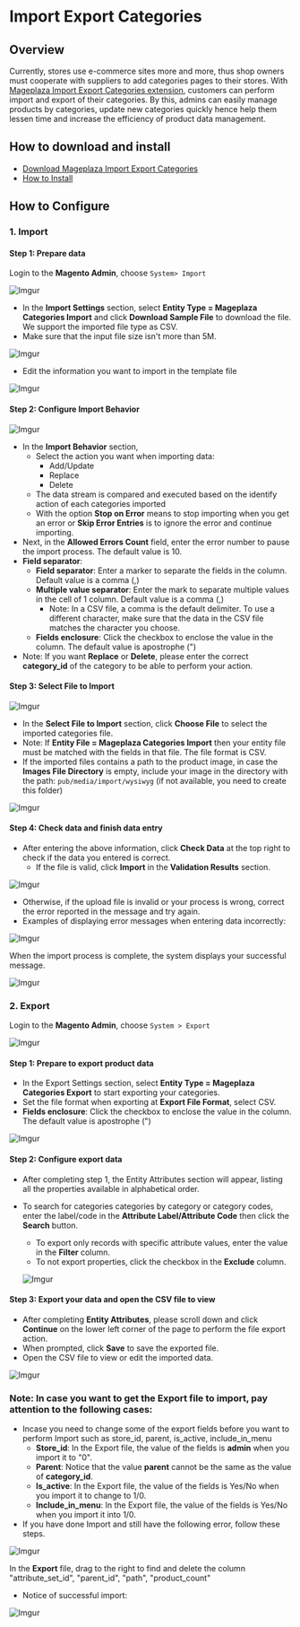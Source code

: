 # Import Export Categories

## Overview 

Currently, stores use e-commerce sites more and more, thus shop owners must cooperate with suppliers to add categories pages to their stores. With [Mageplaza Import Export Categories extension](https://www.mageplaza.com/magento-2-import-export-categories/), customers can perform import and export of their categories. By this, admins can easily manage products by categories, update new categories quickly hence help them lessen time and increase the efficiency of product data management.

## How to download and install

- [Download Mageplaza Import Export Categories](https://www.mageplaza.com/magento-2-import-export-categories/)
- [How to Install](https://www.mageplaza.com/install-magento-2-extension/)

## How to Configure

### 1. Import

#### Step 1: Prepare data

Login to the **Magento Admin**, choose `System> Import`

![Imgur](https://i.imgur.com/ofLWY6d.png)

- In the **Import Settings** section, select **Entity Type = Mageplaza Categories Import** and click **Download Sample File** to download the file. We support the imported file type as CSV.
- Make sure that the input file size isn't more than 5M.

![Imgur](https://i.imgur.com/QuK1GdB.png)

- Edit the information you want to import in the template file

![Imgur](https://i.imgur.com/rfTlfH3.png)

#### Step 2: Configure Import Behavior

![Imgur](https://i.imgur.com/EAnoTQ7.png)

- In the **Import Behavior** section,
  - Select the action you want when importing data:
    - Add/Update
    - Replace
    - Delete
  - The data stream is compared and executed based on the identify action of each categories imported
  - With the option **Stop on Error** means to stop importing when you get an error or **Skip Error Entries** is to ignore the error and continue importing.
- Next, in the **Allowed Errors Count** field, enter the error number to pause the import process. The default value is 10.
- **Field separator**:
  - **Field separator**: Enter a marker to separate the fields in the column. Default value is a comma (,)
  - **Multiple value separator**: Enter the mark to separate multiple values in the cell of 1 column. Default value is a comma (,)
    - Note: In a CSV file, a comma is the default delimiter. To use a different character, make sure that the data in the CSV file matches the character you choose.
  - **Fields enclosure**: Click the checkbox to enclose the value in the column. The default value is apostrophe (")
- Note: If you want **Replace** or **Delete**, please enter the correct **category_id** of the category to be able to perform your action.


#### Step 3: Select File to Import

![Imgur](https://i.imgur.com/EuD1Icc.png)

- In the **Select File to Import** section, click **Choose File** to select the imported categories file.
- Note: If **Entity File = Mageplaza Categories Import** then your entity file must be matched with the fields in that file. The file format is CSV.
- If the imported files contains a path to the product image, in case the **Images File Directory** is empty, include your image in the directory with the path: `pub/media/import/wysiwyg` (if not available, you need to create this folder)

![Imgur](https://i.imgur.com/te4ypb8.png)

#### Step 4: Check data and finish data entry

- After entering the above information, click **Check Data** at the top right to check if the data you entered is correct.
  - If the file is valid, click **Import** in the **Validation Results** section.

![Imgur](https://i.imgur.com/Pt5APda.png)

  - Otherwise, if the upload file is invalid or your process is wrong, correct the error reported in the message and try again.
  - Examples of displaying error messages when entering data incorrectly:
  
  ![Imgur](https://i.imgur.com/4Peu0kd.png)

When the import process is complete, the system displays your successful message.

![Imgur](https://i.imgur.com/6wUajf2.png)

### 2. Export

Login to the **Magento Admin**, choose `System > Export`

![Imgur](https://i.imgur.com/Xa6Jz8Y.png)

#### Step 1: Prepare to export product data

- In the Export Settings section, select **Entity Type = Mageplaza Categories Export** to start exporting your categories.
- Set the file format when exporting at **Export File Format**, select CSV.
- **Fields enclosure**: Click the checkbox to enclose the value in the column. The default value is apostrophe (")

![Imgur](https://i.imgur.com/szGu4Ia.png)

#### Step 2: Configure export data

- After completing step 1, the Entity Attributes section will appear, listing all the properties available in alphabetical order.
- To search for categories categories by category or category codes, enter the label/code in the **Attribute Label/Attribute Code** then click the **Search** button.
  - To export only records with specific attribute values, enter the value in the **Filter** column.
  - To not export properties, click the checkbox in the **Exclude** column.
  
  ![Imgur](https://i.imgur.com/PkAqddj.png)

#### Step 3: Export your data and open the CSV file to view

- After completing **Entity Attributes**, please scroll down and click **Continue** on the lower left corner of the page to perform the file export action.
- When prompted, click **Save** to save the exported file.
- Open the CSV file to view or edit the imported data.

![Imgur](https://i.imgur.com/S4zyMei.png)


### Note: In case you want to get the Export file to import, pay attention to the following cases:
- Incase you need to change some of the export fields before you want to perform Import such as store_id, parent, is_active, include_in_menu
  - **Store_id**: In the Export file, the value of the fields is **admin** when you import it to "0".
  - **Parent**: Notice that the value **parent** cannot be the same as the value of **category_id**.
  - **Is_active**: In the Export file, the value of the fields is Yes/No when you import it to change to 1/0.
  - **Include_in_menu**: In the Export file, the value of the fields is Yes/No when you import it into 1/0.
- If you have done Import and still have the following error, follow these steps.

![Imgur](https://i.imgur.com/xR1WU5H.png)

In the **Export** file, drag to the right to find and delete the column "attribute_set_id", "parent_id", "path", "product_count"

- Notice of successful import:

![Imgur](https://i.imgur.com/vHb0c9N.png)
